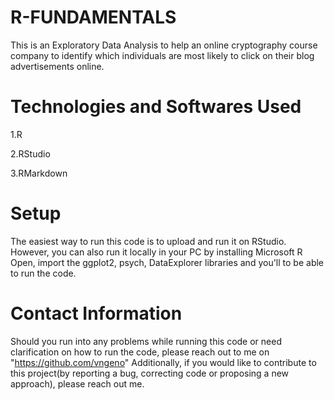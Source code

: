# R-FUNDAMENTALS

This is an Exploratory Data Analysis to help an online cryptography course company to identify which individuals are most likely to click on their blog advertisements online.

# Technologies and Softwares Used

1.R

2.RStudio

3.RMarkdown

# Setup
The easiest way to run this code is to upload and run it on RStudio. However, you can also run it locally in your PC by installing Microsoft R Open, import the ggplot2, psych, DataExplorer libraries and you'll to be able to run the code.

# Contact Information
Should you run into any problems while running this code or need clarification on how to run the code, please reach out to me on "https://github.com/vngeno" Additionally, if you would like to contribute to this project(by reporting a bug, correcting code or proposing a new approach), please reach out me.
